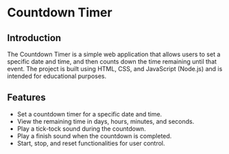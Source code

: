 # Countdown Timer

## Introduction

The Countdown Timer is a simple web application that allows users to set a specific date and time, and then counts down the time remaining until that event. The project is built using HTML, CSS, and JavaScript (Node.js) and is intended for educational purposes.

## Features

- Set a countdown timer for a specific date and time.
- View the remaining time in days, hours, minutes, and seconds.
- Play a tick-tock sound during the countdown.
- Play a finish sound when the countdown is completed.
- Start, stop, and reset functionalities for user control.
